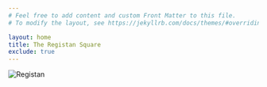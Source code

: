 ```yaml
---
# Feel free to add content and custom Front Matter to this file.
# To modify the layout, see https://jekyllrb.com/docs/themes/#overriding-theme-defaults

layout: home
title: The Registan Square
exclude: true
---
```

![Registan](pictures/Registan.jpg)

